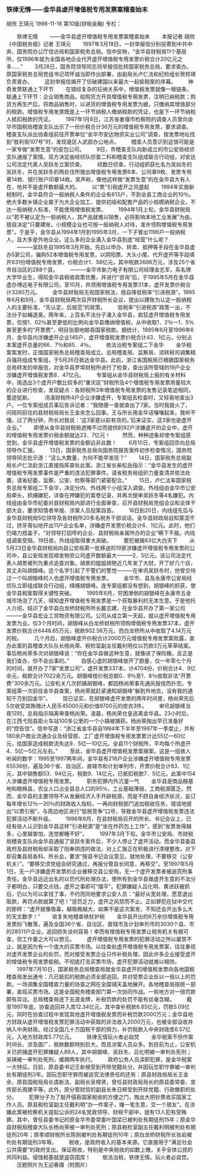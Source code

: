### 铁律无情——金华县虚开增值税专用发票案稽查始末
胡欣  王琪元
1998-11-16
第10版(财税金融)
专栏：

　　铁律无情
　　——金华县虚开增值税专用发票案稽查始末
　　本报记者  胡欣  《中国税务报》记者  王琪元
　　1997年3月18日，一封举报信分别投寄到中共中央、国务院办公厅信访局和国家税务总局。信中反映，“金华县财税局11个基层所，仅1996年就为全国各地企业代开虚开增值税专用发票价税合计20亿元之多……”
　　3月28日，国务院领导同志将举报信批转国家税务总局，要求查办。原国家税务总局党组书记项怀诚当即作出部署，由副局长卢仁法和纪检组长贺邦靖负责查办。
　　这封举报信揭开了侦破建国以来最大一起偷税案的序幕。
　　神奇发票联通上下环节
　　在错综复杂的征纳关系中，增值税发票就像一根链条，联通上下环节：企业销售商品，给购货方开具增值税专用发票，注明已纳税款；购货方再生产后，将商品销售时，以进货的增值税专用发票为据，只缴纳其增值部分的税款。增值税专用发票既是上一环节纳税人缴纳税款的凭证，也是下一环节纳税人抵扣税款的凭证。
　　1997年1月8日，江苏省姜堰市检察院的调查人员曾向金华市国税局稽查支队出示了一份价税合计36万元的增值税专用发票，要求调查。稽查支队派出协查组前往开票单位“金华市安达物资实业公司”调查，按发票地址找到“胜利街107号”时，发现是区人武部办公地点。
　　稽查人员意识到这很可能是一家专做“发票生意”的皮包公司。
　　9日，市稽查支队向新成立的市公安局经侦支队通报了案情。双方决定由经侦队侦查二科和稽查支队组成联合行动组，对安达公司法定代表人吴跃冬立案侦查。
　　经数日侦查，行动组抓获化名为吴如冬的吴跃冬，并在吴跃冬的两处住所搜出增值税专用发票6本、公司章9枚、发票专用章14枚、银行账户印章14枚。吴声称，像他这样做“发票生意”的在金华县大有人在，他并不是虚开数额最大的。
　　以“票”引税虚开之风盛起
　　1994年实施新税制时，金华县符合一般纳税人条件的企业有613户，不到全县工商企业的10％。绝大多数乡镇企业属于为大企业加工、提供初级和配套产品的小规模纳税企业，不达一般纳税人标准，不能使用增值税发票。
　　1994年1月上旬，金华县财税局以“若不被认定为一般纳税人，其产品就难以销售，必将影响本地工业发展”为由，擅自决定“只要建账，小规模企业也可按一般纳税人对待，准许领购增值税专用发票”。于是乎，金华县从1994年1月到1995年3月，一下子冒出1196户一般纳税人，且大多是外地企业。这么多的企业涌入金华县到底“经营”什么呢？
　　———吴跃冬自1995年3月开始，先后以申办、转卖、抵押等手段在金华县虚办5家公司，骗购52本增值税专用发票，以阴阳票、大头小尾、代开虚开等手段填开831份增值税专用发票，价税合计1．58亿元，其中税款2686万元，涉及25个省市自治区的288个县。
　　———金华市新力电子有限公司经理金志军，系名牌大学毕业生，得知金华县税收政策优惠，并进行“咨询”后，于1995年5月在金华县虚办博远电子有限公司，至10月，共领用增值税专用发票31本，虚开发票价税合计3280万元。
　　金华县财税局无视国家税法，擅自降低税率“引进税源”。1995年6月和9月，金华县财税局两次召开财税所长会议，提出以建账为认定一般纳税人的主要标准，“先认定，后规范”的政策。
　　低税率“引进税源”政策一出，不法分子如蝇逐臭。两年来，上百名不法分子涌入金华县，疯狂虚开增值税专用发票，仅按1．02％甚至更低的比例向金华县缴纳增值税，从中收取1．2％—1．5％甚至更多的“开票费”，明目张胆地鲸吞国家税款。据统计，1995年6月至1996年6月，金华县内涉嫌虚开企业145户，虚开增值税发票价税合计43．1亿元，分别占本案虚开总量的66．7％和65．4％。
　　依法治税专案组二下金华
　　金华税案案发时，正值国家税务总局稽查局成立。总局稽查局、监察局、流转税司调集精兵强将组成专案组，于5月26日抵达金华县。此前，浙江省国税局已根据国家税务总局转发的举报信，对金华县罗埠财税所进行了检查，查出该所管辖的19户企业涉嫌虚开增值税发票8．47亿元。
　　专案组从金华县财税局上报的有关材料中，挑选出3个虚开户数比较多的“重灾区”财税所及4个增值税专用发票用量较大的企业进行检查，发现疑点：各财税所3年增值税专用发票的发售记录笔迹相同，墨迹犹新。
　　汤溪财税所4户企业涉嫌虚开，专案组去检查时，又轻易地查出3户。一位专案组成员事后告诉记者：“我随便一查就查出了7家。当时我就火了，问陪同前往的县财税局局长王金余怎么回事。王与所长用金华话嚷嚷起来，我听不懂。过了两分钟，所长对我说：‘这3家是以前有货的。’后来证实，这3家也是虚开企业。”
　　即使从金华县财税局遮掩不过而提供的92户涉嫌虚开的企业中，虚开的增值税专用发票价税金额就达23．7亿元！
　　然而，种种迹象却使专案组感觉到，金华县虚开增值税发票的金额远非此数！
　　6月10日，专案组回京向总局领导作汇报。
　　13日，国家税务总局向国务院报告案件初步检查情况，国务院领导同志批示道：“这么大数量，为何不能早发现？”
　　14日，国家税务总局副局长卢仁法赴浙江直接指挥查处此案。浙江省长柴松岳指示：“金华县发生的虚开增值税专用发票事件是严重的违法犯罪事件。请省税务局组织力量查清并依法处置，请省纪委、监察、公安、检察等部门紧密配合。”
　　15日，卢仁法率国家税务总局专案组二下金华，决定分内、外线两个小组深入调查。外线组由金华市公安局牵头，抓捕嫌犯，详查在押嫌犯的案卷记录，并再次提审吴跃冬等4名嫌犯。内线组由金华市纪委对县财税局内部进行全面审查，召开县财税局党组会议和全体干部大会，要求知情者举报、涉案人员投案自首。
　　16日到20日，内线组先后与金华县财税局5位领导及各财税所20多名税务干部谈话。金华县财政局自知蒙混不过，挤牙膏似地开出11户企业名单，涉嫌虚开发票价税合计6．1亿元。此时，他们仍竭力捂盖子，“对领导打招呼的企业、县财税局亲属所办的企业”瞒下不报。内线组调查受阻。19日夜，外线组取得重大突破。
　　要犯被擒63亿大白天下
　　从5月23日金华县财税局向县公安局第一批移送的19家涉嫌虚开增值税专用发票的公司中，县公安局发现顺发物资公司虚开数额最大———2．5亿元。该公司法定代表人胡景被列为重点追查对象。胡景的姐姐胡艳近几年发了大财，开了好几个店，其丈夫叫胡银峰。这个名字引起了干警们的警觉———在审讯吴跃冬时，他曾交待过一个叫胡银峰的人也虚开增值税专用发票。
　　金华市、县及永康市公安局经侦队立即组成联合行动组，缉捕胡银峰。连专案组都没有想到，胡银峰的抓获，使金华县税案取得关键性突破。
　　1995年6月，穷困潦倒的胡银峰在永康市五金城市场泡了几天，得知虚开增值税专用发票是一个获取暴利的无本生意。于是他托人介绍，结识了金华县白龙桥财税所所长戴志建，在金华县开办了第一家公司———金华县宏业工贸物资有限公司。公司从成立第一天起，就以虚开增值税专用发票为业。仅3个月时间，胡银峰从白龙桥财税所领购增值税专用发票37本，虚开发票价税合计6448.65万元，税款902.56万元，而白龙桥所从中收取了4.14万元的税。
　　几个月后，胡银峰虚开价税合计2000万元增值税专用发票案败露，查办此案的县稽查大队队长杨尚荣、税检室副主任戴利明仅以罚款3万元草草结案。事后杨尚荣多次对胡银峰说：“你在金华县做这种生意，就像进了保险箱，反正是我们查办，你不会出事的。”
　　自感心虚的胡银峰放开了胆量，仅一年零七个月的时间，就开办了7家“发票公司”，虚开发票337本，计4704份，价税合计4．9亿余元，税款合计7022余万元。胡银峰按价税总额0．9％至1．8％收取非法“开票费”300余万元。公安机关几次抓捕胡银峰，都因杨尚荣事先通风报信而扑空。专案组第一次前往金华县查案，杨尚荣就赶紧通知胡银峰“躲到外地去，没有我的通知千万别回金华”。
　　现已证实，在胡银峰虚开发票的两年时间里，杨尚荣先后5次收受其贿赂计人民币45000元和价值9700元的皮衣3件。
　　审讯胡银峰当夜12时，总局指示隔离审查杨尚荣。凌晨，杨尚荣仓皇逃离金华县。23小时后，在江西弋阳县距火车站100多公里的一个小镇被捕获。杨尚荣掏出早已准备好的“控告信”。信中写道：“浙江省金华县自1994年下半年至1997年一季度止，共有180余户商业流通企业及经营部、工厂虚开增值税专用发票累计达55亿—60亿元，给国家造成税款流失达9．5亿—10亿元。全县11个财税所，平均每个所虚开4．5亿—5亿元左右。”
　　至此，金华县虚开增值税发票案揭案。这是一组骇人听闻的数字：1995至1997两年间，金华县有218户企业涉嫌虚开增值税专用发票65536份，遍及36个省、自治区、直辖市和计划单列市，开票价税合计63．1亿元，其中销售额53．94亿元，税款9．14亿元，已抵扣税款7．5亿元。此案中154人涉嫌虚开增值税专用发票。
　　职务犯罪内外沆瀣一气
　　金华县是商品粮基地和粮棉县，农业人口占全县总人口的95％，工业基础薄弱，工商税源匮乏。然而，金华县的主要领导不从发展经济入手开辟税源，而是不顾自身经济状况，妄订每年增长12％—20％的财政收入指标，一再向财税部门追加税收任务，错误地提出“以票引税”，与周边地区进行“低税竞争”口号，导致金华县虚开增值税发票违法犯罪活动不断升级。
　　1996年6月，在县财税局召开的所长、书记会议上，已经有些人认识到金华县这样“引进税源”是“坐在炸药包上工作”，感到“发票发得越多，心里越害怕，连觉都睡不好”。
　　1997年3月下旬，金华市公安局、市财税局稽查支队向金华县通报了吴跃冬案件后，不少人停止了虚开活动。而金华县委县政府及县财税局却采取了阳奉阴违的做法，对上汇报正在积极进行清理整改，对下却召集县局各科、所长会，要求“按县书记会议意见，就地处理，不要移交（公安机关）”。“要移交须党组会研究通过，再报分管县长同意，再移交”。至1997年5月1日，无一户涉嫌虚开发票的企业被移交县公安局，无一个虚开发票者被追究刑事责任。金华县远近出名的以罚代刑处理办法，使所有到金华县做虚开生意的不法分子都明白，只要交点钱，虚开之事即可“摆平”。犯罪嫌疑人吕化明、黄进跃被抓后，仍以为可以拿钱了事，不约而同地要求公安人员：“最好从宽处理，愿意退出赃款，再罚点款就算了吧！”惩罚乏力，虚开之风禁而不止。正如罪犯在狱中交代的那样：“虚开就像吸毒，越吸瘾越大，如果不是这次案发，不知还会开出多么大的天文数字！”
　　收复失地稽查铁杖护税
　　金华县开出的6万余份增值税专用发票纷飞散落，遍及全国36个省、自治区、直辖市及计划单列市的3030个县、市的28511户企业。追回损失谈何容易！幸而有增值税专用发票让税务机关有据可查，但工作量之大可以想见。
　　虚开增值税专用发票的犯罪活动之所以屡禁不止，就是因为有一个庞大的买票市场。以往查处虚开增值税专用发票案，往往重视对虚开发票企业的处罚，而对接受发票企业只作补税处理，因此许多企业接受虚开的增值税专用发票偷税。不彻底打击买票市场，虚开犯罪活动就难以根除。
　　1997年7月10日，国家税务总局稽查局就金华县虚开的增值税发票向各地国税稽查局发出通令：凡已抵扣的税款必须全部追回，并对受票企业处以一倍以上的罚款。一场调集全国稽查力量的协查之网在全国铺天盖地展开。各地稽查局按统一部署，直捣买票市场。这是全国税务稽查部门第一次协同作战。一些地方对一倍罚款颇有异议。总局稽查局连下五道金牌，补税罚款的处罚不能有丝毫含糊。
　　截至1997年底，协查追回并入库12.34亿元，其中查补税款6.85亿元，罚款5.09亿元，同时在协查过程中发现其他虚开增值税发票而补税罚款2000万元；金华县地方财政从虚开增值税发票犯罪活动中获取的非法收入2000万元，也被全部没收并纳入中央财政。经过全国几十万国税干部的努力，补罚税款入中央财政库6.57亿元，入地方财政库5.77亿元。
　　铁律无情玩火者必自焚
　　金华税案不但作案时间长、涉及面广、税款数额特别巨大，而且涉案人员众多。到目前为止，公安机关已抓捕虚开犯罪嫌疑人89人，其中胡银峰、吴跃冬、吕化明被一审判处死刑；吴瑛被一审判处死刑，缓期两年执行。
　　政府公务人员渎职犯罪，是金华税案一大特征。日前，原县委书记王新根受到开除党籍处分，并因玩忽职守罪被一审判处有期徒刑3年。因玩忽职守罪而被追究法律责任的还有：原县财政局局长王金余，原县国税局局长虞新法、副局长吴樟贤，曾任县财政局局长的原县委常委、宣传部长周建平等。此外，原分管财贸的副县长朱日辉受到开除党籍、行政撤职的处分。
　　犯罪分子为了敲开侵吞国家税收的方便之门，掏出大把钞票收买国家工作人员。原县税检室副主任戴利明“办一件案子，赚一笔生意，交一个朋友”。在涉嫌此案被检察机关提起公诉的24名党政领导、财税干部中，就有13人犯有受贿罪。其中，曾任县委书记的原金华市委常委叶国梁已被判处有期徒刑15年；原金华县财税局稽查大队长杨尚荣被一审判处死刑；原县税检室副主任戴利明被判处有期徒刑20年；原孝顺财税所长陈刚被判处有期徒刑10年；原白龙桥财税所长张岩被判处有期徒刑3年等。
　　税收，是政府收入的基本来源。它直接用于“满足社会公共需要”的政府支出。保证税收，特别是中央税收的如数上缴，关乎全体公民的共同利益。侵蚀税基就是盗窃国库！
　　依法治税，铁律无情。玩火者必自焚。
　　压题照片为王迎春摄（附图片）
